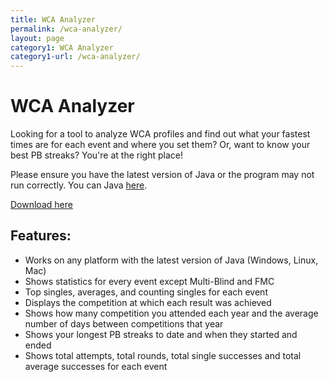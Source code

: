 ```yaml
---
title: WCA Analyzer
permalink: /wca-analyzer/
layout: page
category1: WCA Analyzer
category1-url: /wca-analyzer/
---
```


WCA Analyzer
===================

Looking for a tool to analyze WCA profiles and find out what your fastest times are for each event and where you set them? Or, want to know your best PB streaks? You're at the right place!

Please ensure you have the latest version of Java or the program may not run correctly. You can Java [here](https://java.com/en/download/).

[Download here](../wca-analyzer-1.0.jar)

## Features:

* Works on any platform with the latest version of Java (Windows, Linux, Mac)
* Shows statistics for every event except Multi-Blind and FMC
* Top singles, averages, and counting singles for each event
* Displays the competition at which each result was achieved
* Shows how many competition you attended each year and the average number of days between competitions that year
* Shows your longest PB streaks to date and when they started and ended
* Shows total attempts, total rounds, total single successes and total average successes for each event
